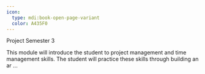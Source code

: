```yaml
---
icon:
  type: mdi:book-open-page-variant
  color: A435F0
---
```

Project Semester 3

This module will introduce the student to project management and time management skills. The student will practice these skills through building an ar ... 
